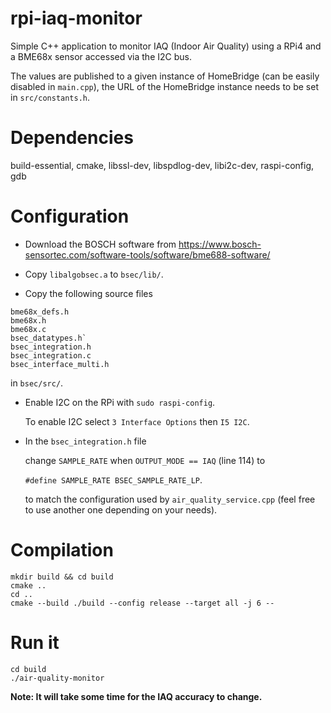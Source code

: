 # rpi-iaq-monitor
Simple C++ application to monitor IAQ (Indoor Air Quality) using a RPi4 and a BME68x sensor accessed via the I2C bus.

The values are published to a given instance of HomeBridge (can be easily disabled in `main.cpp`), the URL of the HomeBridge instance needs to be set in `src/constants.h`.

# Dependencies
build-essential, cmake, libssl-dev, libspdlog-dev, libi2c-dev, raspi-config, gdb

# Configuration
* Download the BOSCH software from https://www.bosch-sensortec.com/software-tools/software/bme688-software/

* Copy `libalgobsec.a` to `bsec/lib/`.

* Copy the following source files
```
bme68x_defs.h
bme68x.h
bme68x.c
bsec_datatypes.h`
bsec_integration.h
bsec_integration.c
bsec_interface_multi.h
```
in `bsec/src/`.

* Enable I2C on the RPi with
`sudo raspi-config`.

  To enable I2C select `3 Interface Options` then `I5 I2C`.

* In the `bsec_integration.h` file

  change `SAMPLE_RATE` when `OUTPUT_MODE == IAQ` (line 114) to

  `#define SAMPLE_RATE BSEC_SAMPLE_RATE_LP`.

  to match the configuration used by `air_quality_service.cpp` (feel free to use another one depending on your needs).

# Compilation
```
mkdir build && cd build
cmake ..
cd ..
cmake --build ./build --config release --target all -j 6 --
```

# Run it
```
cd build
./air-quality-monitor
```

**Note: It will take some time for the IAQ accuracy to change.**
